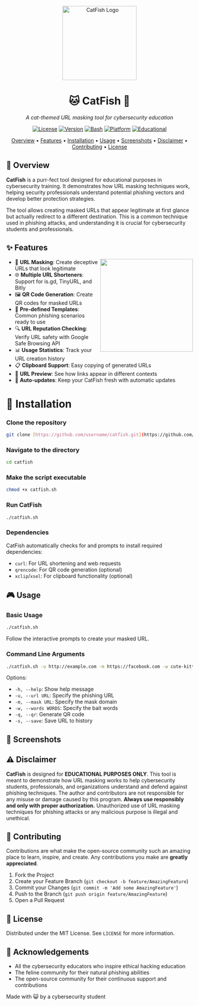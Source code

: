 <p align="center">
  <img src="https://raw.githubusercontent.com/username/catfish/main/assets/catfish_logo.png" alt="CatFish Logo" width="200"/>
</p>

<h1 align="center">🐱 CatFish 🎣</h1>

<p align="center">
  <em>A cat-themed URL masking tool for cybersecurity education</em>
</p>

<p align="center">
  <a href="https://github.com/username/catfish/blob/main/LICENSE"><img src="https://img.shields.io/badge/License-MIT-blue.svg" alt="License"></a>
  <a href="#"><img src="https://img.shields.io/badge/Version-1.1-green.svg" alt="Version"></a>
  <a href="#"><img src="https://img.shields.io/badge/Bash-5.0+-orange.svg" alt="Bash"></a>
  <a href="#"><img src="https://img.shields.io/badge/Platform-Linux%20%7C%20MacOS-lightgrey.svg" alt="Platform"></a>
  <a href="#"><img src="https://img.shields.io/badge/Educational-Purposes%20Only-red.svg" alt="Educational"></a>
</p>

<p align="center">
  <a href="#overview">Overview</a> •
  <a href="#features">Features</a> •
  <a href="#installation">Installation</a> •
  <a href="#usage">Usage</a> •
  <a href="#screenshots">Screenshots</a> •
  <a href="#disclaimer">Disclaimer</a> •
  <a href="#contributing">Contributing</a> •
  <a href="#license">License</a>
</p>

## 🧶 Overview

**CatFish** is a purr-fect tool designed for educational purposes in cybersecurity training. It demonstrates how URL masking techniques work, helping security professionals understand potential phishing vectors and develop better protection strategies.

The tool allows creating masked URLs that appear legitimate at first glance but actually redirect to a different destination. This is a common technique used in phishing attacks, and understanding it is crucial for cybersecurity students and professionals.

## ✨ Features

<img align="right" width="250" src="https://raw.githubusercontent.com/username/catfish/main/assets/catfish_paw.png"/>

- 🔗 **URL Masking**: Create deceptive URLs that look legitimate
- 🌐 **Multiple URL Shorteners**: Support for is.gd, TinyURL, and Bitly
- 🖼️ **QR Code Generation**: Create QR codes for masked URLs
- 🧩 **Pre-defined Templates**: Common phishing scenarios ready to use
- 🔍 **URL Reputation Checking**: Verify URL safety with Google Safe Browsing API
- 📊 **Usage Statistics**: Track your URL creation history
- 📋 **Clipboard Support**: Easy copying of generated URLs
- 📱 **URL Preview**: See how links appear in different contexts
- 🔄 **Auto-updates**: Keep your CatFish fresh with automatic updates

# 🚀 Installation
### Clone the repository
```bash
git clone [https://github.com/username/catfish.git](https://github.com/username/catfish.git)
```
### Navigate to the directory
```bash
cd catfish
```
### Make the script executable
```bash
chmod +x catfish.sh
```
### Run CatFish
```bash
./catfish.sh
```


### Dependencies

CatFish automatically checks for and prompts to install required dependencies:

- `curl`: For URL shortening and web requests
- `qrencode`: For QR code generation (optional)
- `xclip`/`xsel`: For clipboard functionality (optional)

## 🎮 Usage

### Basic Usage

```bash
./catfish.sh
```

Follow the interactive prompts to create your masked URL.

### Command Line Arguments

```bash
./catfish.sh -u http://example.com -m https://facebook.com -w cute-kittens -q -s
```

Options:
- `-h, --help`: Show help message
- `-u, --url URL`: Specify the phishing URL
- `-m, --mask URL`: Specify the mask domain
- `-w, --words WORDS`: Specify the bait words
- `-q, --qr`: Generate QR code
- `-s, --save`: Save URL to history


## 📸 Screenshots
## ⚠️ Disclaimer
**CatFish** is designed for **EDUCATIONAL PURPOSES ONLY**.
This tool is meant to demonstrate how URL masking works to help cybersecurity students, professionals, and organizations understand and defend against phishing techniques. The author and contributors are not responsible for any misuse or damage caused by this program.
**Always use responsibly and only with proper authorization.**
Unauthorized use of URL masking techniques for phishing attacks or any malicious purpose is illegal and unethical.
## 🌟 Contributing
Contributions are what make the open-source community such an amazing place to learn, inspire, and create. Any contributions you make are **greatly appreciated**.
1. Fork the Project
2. Create your Feature Branch (`git checkout -b feature/AmazingFeature`)
3. Commit your Changes (`git commit -m 'Add some AmazingFeature'`)
4. Push to the Branch (`git push origin feature/AmazingFeature`)
5. Open a Pull Request

## 📜 License
Distributed under the MIT License. See `LICENSE` for more information.
## 🐾 Acknowledgements
- All the cybersecurity educators who inspire ethical hacking education
- The feline community for their natural phishing abilities
- The open-source community for their continuous support and contributions


Made with 😺 by a cybersecurity student

